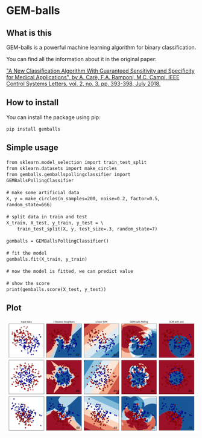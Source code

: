 # GEM-balls

## What is this

GEM-balls is a powerful machine learning algorithm for binary classification. 

You can find all the information about it in the original paper:

["A New Classification Algorithm With Guaranteed Sensitivity and Specificity for Medical Applications",
  by A. Carè, F.A. Ramponi, M.C. Campi.  IEEE Control Systems Letters, vol. 2, no. 3, pp. 393-398, July 2018.](http://www.algocare.it/L-CSL2018GEM.pdf)


## How to install

You can install the package using pip:

    pip install gemballs
    
    
## Simple usage
  
    from sklearn.model_selection import train_test_split
    from sklearn.datasets import make_circles
    from gemballs.gemballspollingclassifier import GEMBallsPollingClassifier

    # make some artificial data
    X, y = make_circles(n_samples=200, noise=0.2, factor=0.5, random_state=666)

    # split data in train and test
    X_train, X_test, y_train, y_test = \
        train_test_split(X, y, test_size=.3, random_state=7)

    gemballs = GEMBallsPollingClassifier()

    # fit the model
    gemballs.fit(X_train, y_train)

    # now the model is fitted, we can predict value

    # show the score
    print(gemballs.score(X_test, y_test))

## Plot

![Plot](/plot.png)
